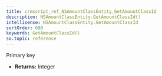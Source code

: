```yaml
---
title: crmscript_ref_NSAmountClassEntity_GetAmountClassId
description: NSAmountClassEntity.GetAmountClassId()
intellisense: NSAmountClassEntity.GetAmountClassId
sortOrder: 698
keywords: GetAmountClassId()
so.topic: reference
---
```



Primary key



* **Returns:** Integer


